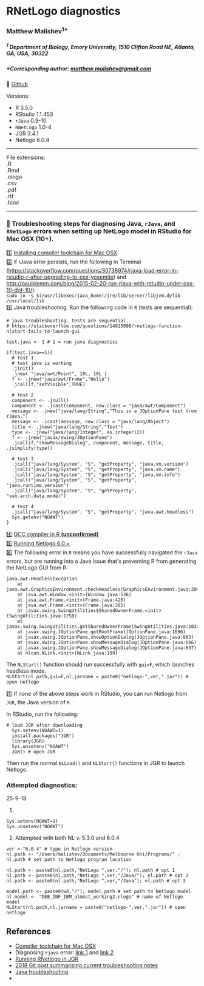 # RNetLogo diagnostics

### Matthew Malishev<sup>1*</sup>

##### _<sup>1</sup> Department of Biology, Emory University, 1510 Clifton Road NE, Atlanta, GA, USA, 30322_  

##### *Corresponding author: matthew.malishev@gmail.com  

:link: [Github](https://github.com/darwinanddavis/rnetlogo_diagnostics)  

Versions:  
 - R 3.5.0  
 - RStudio 1.1.453  
 - `rJava` 0.9-10  
 - `RNetLogo` 1.0-4  
 - JGR 3.4.1  
 - Netlogo 6.0.4    

******

File extensions:   
.R  
.Rmd  
.nlogo     
.csv    
.pdf  
.rtf  
.html  

******  

### :pig: Troubleshooting steps for diagnosing Java, `rJava`, and `RNetLogo` errors when setting up NetLogo model in RStudio for Mac OSX (10+).     
  
:one: [Installing compiler toolchain for Mac OSX](https://thecoatlessprofessor.com/programming/r-compiler-tools-for-rcpp-on-macos/)    
:two: if rJava error persists, run the following in Terminal (https://stackoverflow.com/questions/30738974/rjava-load-error-in-rstudio-r-after-upgrading-to-osx-yosemite) and http://paulklemm.com/blog/2015-02-20-run-rjava-with-rstudio-under-osx-10-dot-10/):  
``` sudo ln -s $(/usr/libexec/java_home)/jre/lib/server/libjvm.dylib /usr/local/lib ```  
:three: Java troubleshooting. Run the following code in `R` (tests are sequential):    
```{r}
# java troubleshooting. tests are sequential. 
# https://stackoverflow.com/questions/14915898/rnetlogo-function-nlstart-fails-to-launch-gui

test.java <- 1 # 1 = run java diagnostics  

if(test.java==1){
  # test 1  
  # test java is working
  .jinit() 
  .jnew( "java/awt/Point", 10L, 10L )
  f <- .jnew("java/awt/Frame","Hello")
  .jcall(f,"setVisible",TRUE)
  
  # test 2
  component <- .jnull()
  component <- .jcast(component, new.class = "java/awt/Component")
  message <- .jnew("java/lang/String","This is a JOptionPane test from rJava.")
  message <- .jcast(message, new.class = "java/lang/Object")
  title <- .jnew("java/lang/String","Test")
  type <- .jnew("java/lang/Integer", as.integer(2))
  f <- .jnew("javax/swing/JOptionPane")
  .jcall(f,"showMessageDialog", component, message, title, .jsimplify(type))
  
  # test 3
  .jcall("java/lang/System", "S", "getProperty", "java.vm.version")
  .jcall("java/lang/System", "S", "getProperty", "java.vm.name")
  .jcall("java/lang/System", "S", "getProperty", "java.vm.info")
  .jcall("java/lang/System", "S", "getProperty", "java.runtime.version")
  .jcall("java/lang/System", "S", "getProperty", "sun.arch.data.model")
  
  # test 4
  .jcall("java/lang/System", "S", "getProperty", "java.awt.headless")
  Sys.getenv("NOAWT")
}

```  
:four: [GCC compiler in R __(unconfirmed)__](https://stackoverflow.com/questions/1616983/building-r-packages-using-alternate-gcc)  
:five: [Running Netlogo 6.0.+](https://github.com/NetLogo/NetLogo/issues/1282)  
:six: The following error in `R` means you have successfully navigated the `rJava` errors, but are running into a Java issue that's preventing R from generating the NetLogo GUI from R:  
```{r}
java.awt.HeadlessException
    at java.awt.GraphicsEnvironment.checkHeadless(GraphicsEnvironment.java:204)
    at java.awt.Window.<init>(Window.java:536)
    at java.awt.Frame.<init>(Frame.java:420)
    at java.awt.Frame.<init>(Frame.java:385)
    at javax.swing.SwingUtilities$SharedOwnerFrame.<init>(SwingUtilities.java:1758)
    at javax.swing.SwingUtilities.getSharedOwnerFrame(SwingUtilities.java:1833)
    at javax.swing.JOptionPane.getRootFrame(JOptionPane.java:1696)
    at javax.swing.JOptionPane.showOptionDialog(JOptionPane.java:863)
    at javax.swing.JOptionPane.showMessageDialog(JOptionPane.java:666)
    at javax.swing.JOptionPane.showMessageDialog(JOptionPane.java:637)
    at nlcon.NLink.<init>(NLink.java:109)  
```  

The `NLStart()` function should run successfully with `gui=F`, which launches headless mode.     
`NLStart(nl.path,gui=F,nl.jarname = paste0("netlogo-",ver,".jar")) # open netlogo`  

:seven: If none of the above steps work in RStudio, you can run Netlogo from `JGR`, the Java version of `R`.   
   
In RStudio, run the following:  
```{r}
# load JGR after downloading 
  Sys.setenv(NOAWT=1)
  install.packages("JGR")
  library(JGR)
  Sys.unsetenv("NOAWT")
  JGR() # open JGR  
  ```  
  Then run the normal `NLLoad()` and `NLStart()` functions in JGR to launch Netlogo.  
  
### Attempted diagnostics:  
25-9-18    

1.     
```{r}
Sys.setenv(NOAWT=1)   
Sys.unsetenv("NOAWT") 
```  

2. Attempted with both NL v. 5.3.0 and 6.0.4  
```{r}
ver <-"6.0.4" # type in Netlogo version  
nl.path <- "/Users/malishev/Documents/Melbourne Uni/Programs/" ; nl.path # set path to Netlogo program location

nl.path <- paste0(nl.path,"NetLogo ",ver,"/"); nl.path # opt 1
nl.path <- paste0(nl.path,"NetLogo ",ver,"/Java/"); nl.path # opt 2 
nl.path <- paste0(nl.path,"NetLogo ",ver,"/Java"); nl.path # opt 3 

model.path <- paste0(wd,"/"); model.path # set path to Netlogo model  
nl.model <- "DEB_INF_IBM_almost_working2.nlogo" # name of Netlogo model
NLStart(nl.path,nl.jarname = paste0("netlogo-",ver,".jar")) # open netlogo
```  

## References  
- [Compiler toolchain for Mac OSX](https://thecoatlessprofessor.com/programming/r-compiler-tools-for-rcpp-on-macos/)  
- Diagnosing `rjava` error: [link 1](https://stackoverflow.com/questions/30738974/rjava-load-error-in-rstudio-r-after-upgrading-to-osx-yosemite) and [link 2](http://paulklemm.com/blog/2015-02-20-run-rjava-with-rstudio-under-osx-10-dot-10/)  
- [Running RNetlogo in JGR](https://groups.yahoo.com/neo/groups/netlogo-users/conversations/topics/14817)  
- [2018 Git post summarising current troubleshooting notes](https://github.com/NetLogo/NetLogo/issues/1282)  
- [Java troubleshooting](https://stackoverflow.com/questions/14915898/rnetlogo-function-nlstart-fails-to-launch-gui)  
- 

